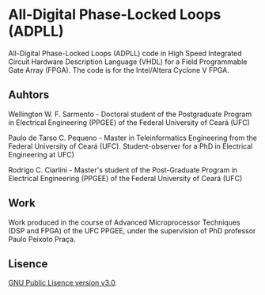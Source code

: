 # All-Digital Phase-Locked Loops (ADPLL)
All-Digital Phase-Locked Loops (ADPLL) code in High Speed Integrated Circuit Hardware Description Language (VHDL) for a Field Programmable Gate Array (FPGA). The code is for the Intel/Altera Cyclone V FPGA.

## Auhtors
Wellington W. F. Sarmento - Doctoral student of the Postgraduate Program in Electrical Engineering (PPGEE) of the Federal University of Ceará (UFC)

Paulo de Tarso C. Pequeno - Master in Teleinformatics Engineering from the Federal University of Ceará (UFC). Student-observer for a PhD in Electrical Engineering at UFC)

Rodrigo C. Ciarlini - Master's student of the Post-Graduate Program in Electrical Engineering (PPGEE) of the Federal University of Ceará (UFC)

## Work
Work produced in the course of Advanced Microprocessor Techniques (DSP and FPGA) of the UFC PPGEE, under the supervision of PhD professor Paulo Peixoto Praça.

## Lisence
[GNU Public Lisence version v3.0](LISENCE).
